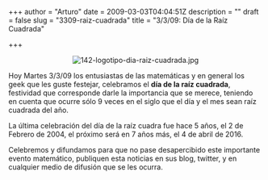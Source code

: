 +++
author = "Arturo"
date = 2009-03-03T04:04:51Z
description = ""
draft = false
slug = "3309-raiz-cuadrada"
title = "3/3/09: Día de la Raíz Cuadrada"

+++

<p align="center"><img src="https://geek.cl/images/import/142-logotipo-dia-raiz-cuadrada.jpg" alt="142-logotipo-dia-raiz-cuadrada.jpg" /></p>

Hoy Martes 3/3/09 los entusiastas de las matemáticas y en general los geek que les guste festejar, celebramos el <strong>día de la raíz cuadrada</strong>, festividad que corresponde darle la importancia que se merece, teniendo en cuenta que ocurre sólo 9 veces en el siglo que el día y el mes sean raíz cuadrada del año.

La última celebración del día de la raíz cuadra fue hace 5 años, el 2 de Febrero de 2004, el próximo será en 7 años más, el 4 de abril de 2016.

Celebremos y difundamos para que no pase desapercibido este importante evento matemático, publiquen esta noticias en sus blog, twitter, y en cualquier medio de difusión que se les ocurra.
